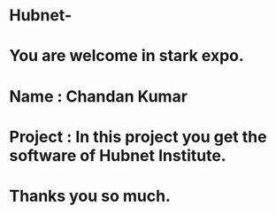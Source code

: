 # Hubnet-
# You are welcome in stark expo.
# Name : Chandan Kumar 
# Project : In this project you get the software of Hubnet Institute.
# Thanks you so much. 
